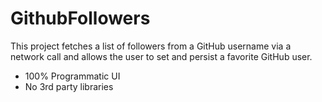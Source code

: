 # GithubFollowers
This project fetches a list of followers from a GitHub username via a network call and allows the user to set and persist a favorite GitHub user.

- 100% Programmatic UI
- No 3rd party libraries
